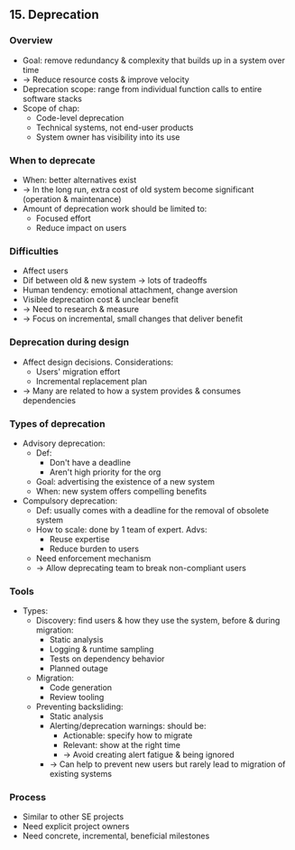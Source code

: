 ## 15. Deprecation
### Overview
- Goal: remove redundancy & complexity that builds up in a system over time
- -> Reduce resource costs & improve velocity
- Deprecation scope: range from individual function calls to entire software stacks
- Scope of chap:
  - Code-level deprecation
  - Technical systems, not end-user products
  - System owner has visibility into its use

### When to deprecate
- When: better alternatives exist
- -> In the long run, extra cost of old system become significant (operation & maintenance)
- Amount of deprecation work should be limited to:
  - Focused effort
  - Reduce impact on users

### Difficulties
- Affect users
- Dif between old & new system -> lots of tradeoffs
- Human tendency: emotional attachment, change aversion
- Visible deprecation cost & unclear benefit
- -> Need to research & measure
- -> Focus on incremental, small changes that deliver benefit

### Deprecation during design
- Affect design decisions. Considerations:
  - Users' migration effort
  - Incremental replacement plan
- -> Many are related to how a system provides & consumes dependencies

### Types of deprecation
- Advisory deprecation:
  - Def:
    - Don't have a deadline
    - Aren't high priority for the org
  - Goal: advertising the existence of a new system
  - When: new system offers compelling benefits
- Compulsory deprecation:
  - Def: usually comes with a deadline for the removal of obsolete system
  - How to scale: done by 1 team of expert. Advs:
    - Reuse expertise
    - Reduce burden to users
  - Need enforcement mechanism
  - -> Allow deprecating team to break non-compliant users

### Tools
- Types:
  - Discovery: find users & how they use the system, before & during migration:
    - Static analysis
    - Logging & runtime sampling
    - Tests on dependency behavior
    - Planned outage
  - Migration:
    - Code generation
    - Review tooling
  - Preventing backsliding:
    - Static analysis
    - Alerting/deprecation warnings: should be:
      - Actionable: specify how to migrate
      - Relevant: show at the right time
      - -> Avoid creating alert fatigue & being ignored
    - -> Can help to prevent new users but rarely lead to migration of existing systems

### Process
- Similar to other SE projects
- Need explicit project owners
- Need concrete, incremental, beneficial milestones